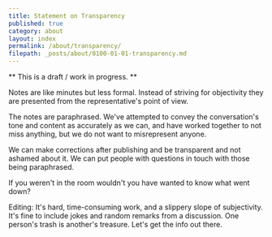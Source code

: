 ```yaml
---
title: Statement on Transparency
published: true
category: about
layout: index
permalink: /about/transparency/
filepath: _posts/about/0100-01-01-transparency.md
---
```


** This is a draft / work in progress. **

Notes are like minutes but less formal. Instead of striving for objectivity they are presented from the representative's point of view.

The notes are paraphrased. We've attempted to convey the conversation's tone and content as accurately as we can, and have worked together to not miss anything, but we do not want to misrepresent anyone.

We can make corrections after publishing and be transparent and not ashamed about it. We can put people with questions in touch with those being paraphrased.

If you weren't in the room wouldn't you have wanted to know what went down?

Editing: It's hard, time-consuming work, and a slippery slope of subjectivity. It's fine to include jokes and random remarks from a discussion. One person's trash is another's treasure. Let's get the info out there.